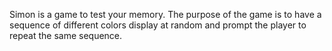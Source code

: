 Simon is a game to test your memory. The purpose of the game is to have a sequence of different colors display at random and prompt the player to repeat the same sequence. 
